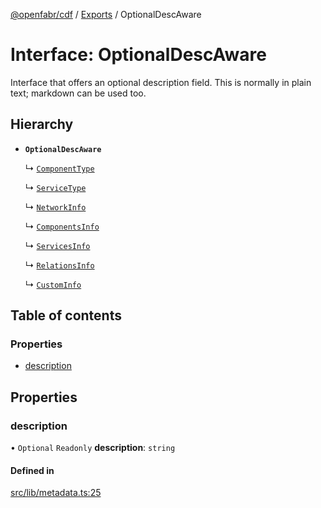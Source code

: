 [@openfabr/cdf](../README.md) / [Exports](../modules.md) / OptionalDescAware

# Interface: OptionalDescAware

Interface that offers an optional description field.
This is normally in plain text; markdown can be used too.

## Hierarchy

- **`OptionalDescAware`**

  ↳ [`ComponentType`](ComponentType.md)

  ↳ [`ServiceType`](ServiceType.md)

  ↳ [`NetworkInfo`](NetworkInfo.md)

  ↳ [`ComponentsInfo`](ComponentsInfo.md)

  ↳ [`ServicesInfo`](ServicesInfo.md)

  ↳ [`RelationsInfo`](RelationsInfo.md)

  ↳ [`CustomInfo`](CustomInfo.md)

## Table of contents

### Properties

- [description](OptionalDescAware.md#description)

## Properties

### description

• `Optional` `Readonly` **description**: `string`

#### Defined in

[src/lib/metadata.ts:25](https://github.com/openfabr/cdf/blob/9dc7721/core/typescript/src/lib/metadata.ts#L25)
